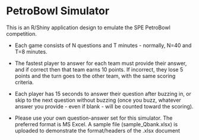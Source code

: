 # PetroBowl Simulator

This is an R/Shiny application design to emulate the SPE PetroBowl competition.
- Each game consists of N questions and T minutes - normally, N=40 and T=8 minutes.
- The fastest player to answer for each team must provide their answer, and if correct then that team earns 10 points. If incorrect, they lose 5 points and the turn goes to the other team, with the same scoring criteria.
- Each player has 15 seconds to answer their question after buzzing in, or skip to the next question without buzzing (once you buzz, whatever answer you provide - even if blank - will be counted toward the scoring).

- Please use your own question-answer set for this simulator. The preferred format is MS Excel. A sample file (sample_Qbank.xlsx) is uploaded to demonstrate the format/headers of the .xlsx document
